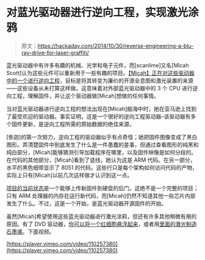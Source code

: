 # 对蓝光驱动器进行逆向工程，实现激光涂鸦

> 原文：<https://hackaday.com/2014/10/30/reverse-engineering-a-blu-ray-drive-for-laser-graffiti/>

蓝光驱动器中有许多有趣的机械、光学和电子元件，而[scanlime]又名[Micah Scott]认为这些元件可以重新用于一些有趣的项目。[【Micah】正在对这些驱动器中的一个进行逆向工程](http://vimeo.com/110257380)，目标是将其转变为廉价的开源全息图和激光装置的来源——这些设备从未打算这样做。这意味着对外部蓝光驱动器中的 3 个 CPU 进行逆向工程，理解固件，并让这个驱动器做[Micah]想做的任何事情。

当对蓝光驱动器进行逆向工程的想法出现在[Micah]脑海中时，她在亚马逊上找到了最受欢迎的驱动器。事实证明，这是一个很好的逆向工程驱动器–该驱动器有多个固件更新，是逆向工程所需的原始数据的绝佳来源。

[弥迦]的第一次努力，逆向工程的驱动器似乎有点奇怪；她把固件图像变成了黑白图形。弄清楚固件中到底发生了什么是一件愚蠢的差事，但通过查看图形的纯黑和纯白部分，[Micah]能够猜测引导加载程序在哪里，以及固件映像是如何分段的。在代码的其他部分，[Micah]看到了竖线，她认为这是 ARM 代码。在另一部分，水平的黑色细带显示了 8051 的代码。这些行只是每个架构如何访问代码的产物，实际上只有[Micah]以前几次这样做才认识到这一点。

[项目的当前状态](https://github.com/scanlime/coastermelt/)是一个能够上传新固件到硬盘的后门。这绝不是一个完整的项目；只有 ARM 处理器的内存在运行新代码，而[Micah]仍然不知道其他一些芯片内部发生了什么。不过，这是一个开始，是蓝光驱动器开源固件的开始。

虽然[Micah]希望使用这些蓝光驱动器进行激光涂鸦，但还有许多其他稍微有用的原因。有了 DVD 驱动器，[你可以将一个红细胞悬浮起来](http://www.ncbi.nlm.nih.gov/pmc/articles/PMC3169297/)，或者用[里面的激光制造石墨烯](http://hackaday.com/2012/12/21/making-graphene-with-a-dvd-burner/)。下面视频。

[https://player.vimeo.com/video/110257380](https://player.vimeo.com/video/110257380)